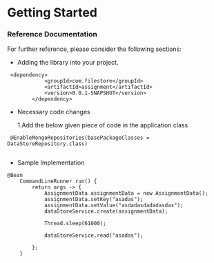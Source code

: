 # Getting Started

### Reference Documentation
For further reference, please consider the following sections:

* Adding the library into your project.

```
 <dependency>
			<groupId>com.filestore</groupId>
			<artifactId>assignment</artifactId>
			<version>0.0.1-SNAPSHOT</version>
		</dependency>
```
              
* Necessary code changes 
  
      
   1.Add the below given piece of code in the application class  
  
 ```
  @EnableMongoRepositories(basePackageClasses = DataStoreRepository.class)
  
  ```
  
* Sample Implementation 

```
@Bean
	CommandLineRunner run() {
		return args -> {
			AssignmentData assignmentData = new AssignmentData();
			assignmentData.setKey("asadas");
			assignmentData.setValue("asdadasdadadasdas");
			dataStoreService.create(assignmentData);

			Thread.sleep(61000);

			dataStoreService.read("asadas");

		};
	}
```




